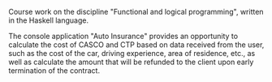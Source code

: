 Course work on the discipline "Functional and logical programming", written in the Haskell language. 

The console application "Auto Insurance" provides an opportunity to calculate the cost of CASCO and CTP based on data received from the user, such as the cost of the car, driving experience, area of residence, etc., as well as calculate the amount that will be refunded to the client upon early termination of the contract.
